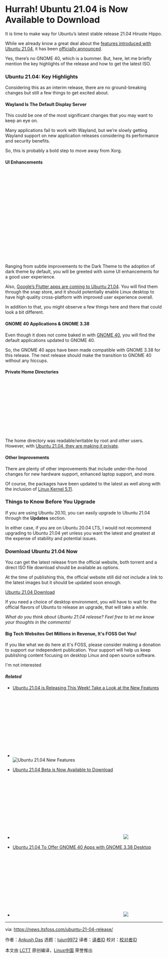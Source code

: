 [#]: subject: (Hurrah! Ubuntu 21.04 is Now Available to Download)
[#]: via: (https://news.itsfoss.com/ubuntu-21-04-release/)
[#]: author: (Ankush Das https://news.itsfoss.com/author/ankush/)
[#]: collector: (lujun9972)
[#]: translator: (Kevin3599)
[#]: reviewer: ( )
[#]: publisher: ( )
[#]: url: ( )

Hurrah! Ubuntu 21.04 is Now Available to Download
======

It is time to make way for Ubuntu’s latest stable release 21.04 Hiruste Hippo.

While we already know a great deal about the [features introduced with Ubuntu 21.04][1], it has been [officially announced][2].

Yes, there’s no GNOME 40, which is a bummer. But, here, let me briefly mention the key highlights of the release and how to get the latest ISO.

### Ubuntu 21.04: Key Highlights

Considering this as an interim release, there are no ground-breaking changes but still a few things to get excited about.

#### Wayland Is The Default Display Server

This could be one of the most significant changes that you may want to keep an eye on.

Many applications fail to work with Wayland, but we’re slowly getting Wayland support on new application releases considering its performance and security benefits.

So, this is probably a bold step to move away from Xorg.

#### UI Enhancements

![][3]

Ranging from subtle improvements to the Dark Theme to the adoption of dark theme by default, you will be greeted with some UI enhancements for a good user experience.

Also, [Google’s Flutter apps are coming to Ubuntu 21.04][4]. You will find them through the snap store, and it should potentially enable Linux desktop to have high quality cross-platform with improved user experience overall.

In addition to that, you might observe a few things here and there that could look a bit different.

#### GNOME 40 Applications &amp; GNOME 3.38

Even though it does not come baked in with [GNOME 40][5], you will find the default applications updated to GNOME 40.

So, the GNOME 40 apps have been made compatible with GNOME 3.38 for this release. The next release should make the transition to GNOME 40 without any hiccups.

#### Private Home Directories

![][6]

The home directory was readable/writable by root and other users. However, with [Ubuntu 21.04, they are making it private][7].

#### Other Improvements

There are plenty of other improvements that include under-the-hood changes for new hardware support, enhanced laptop support, and more.

Of course, the packages have been updated to the latest as well along with the inclusion of [Linux Kernel 5.11][8].

### Things to Know Before You Upgrade

If you are using Ubuntu 20.10, you can easily upgrade to Ubuntu 21.04 through the **Updates** section.

In either case, if you are on Ubuntu 20.04 LTS, I would not recommend upgrading to Ubuntu 21.04 yet unless you want the latest and greatest at the expense of stability and potential issues.

### Download Ubuntu 21.04 Now

You can get the latest release from the official website, both torrent and a direct ISO file download should be available as options.

At the time of publishing this, the official website still did not include a link to the latest images but it should be updated soon enough.

[Ubuntu 21.04 Download][9]

If you need a choice of desktop environment, you will have to wait for the official flavors of Ubuntu to release an upgrade, that will take a while.

_What do you think about Ubuntu 21.04 release? Feel free to let me know your thoughts in the comments!_

#### Big Tech Websites Get Millions in Revenue, It's FOSS Got You!

If you like what we do here at It's FOSS, please consider making a donation to support our independent publication. Your support will help us keep publishing content focusing on desktop Linux and open source software.

I'm not interested

#### _Related_

  * [Ubuntu 21.04 is Releasing This Week! Take a Look at the New Features][1]
  * ![][10] ![Ubuntu 21.04 New Features][11]


  * [Ubuntu 21.04 Beta is Now Available to Download][12]
  * ![][10] ![][13]


  * [Ubuntu 21.04 To Offer GNOME 40 Apps with GNOME 3.38 Desktop][14]
  * ![][10] ![][15]



--------------------------------------------------------------------------------

via: https://news.itsfoss.com/ubuntu-21-04-release/

作者：[Ankush Das][a]
选题：[lujun9972][b]
译者：[译者ID](https://github.com/译者ID)
校对：[校对者ID](https://github.com/校对者ID)

本文由 [LCTT](https://github.com/LCTT/TranslateProject) 原创编译，[Linux中国](https://linux.cn/) 荣誉推出

[a]: https://news.itsfoss.com/author/ankush/
[b]: https://github.com/lujun9972
[1]: https://news.itsfoss.com/ubuntu-21-04-features/
[2]: https://ubuntu.com/blog/ubuntu-21-04-is-here
[3]: data:image/svg+xml;base64,PHN2ZyBoZWlnaHQ9JzQzOScgd2lkdGg9Jzc4MCcgeG1sbnM9J2h0dHA6Ly93d3cudzMub3JnLzIwMDAvc3ZnJyB2ZXJzaW9uPScxLjEnLz4=
[4]: https://itsfoss.com/google-flutter-apps-linux/
[5]: https://news.itsfoss.com/gnome-40-release/
[6]: data:image/svg+xml;base64,PHN2ZyBoZWlnaHQ9JzI2MScgd2lkdGg9Jzc3MScgeG1sbnM9J2h0dHA6Ly93d3cudzMub3JnLzIwMDAvc3ZnJyB2ZXJzaW9uPScxLjEnLz4=
[7]: https://news.itsfoss.com/private-home-directory-ubuntu-21-04/
[8]: https://news.itsfoss.com/linux-kernel-5-11-release/
[9]: https://ubuntu.com/download
[10]: data:image/svg+xml;base64,PHN2ZyBoZWlnaHQ9JzIwMCcgd2lkdGg9JzM1MCcgeG1sbnM9J2h0dHA6Ly93d3cudzMub3JnLzIwMDAvc3ZnJyB2ZXJzaW9uPScxLjEnLz4=
[11]: https://i2.wp.com/news.itsfoss.com/wp-content/uploads/2021/04/ubuntu_21_04_features.png?fit=1200%2C675&ssl=1&resize=350%2C200
[12]: https://news.itsfoss.com/ubuntu-21-04-beta-release/
[13]: https://i1.wp.com/news.itsfoss.com/wp-content/uploads/2021/04/ubuntu-21-04-ft.png?fit=1200%2C675&ssl=1&resize=350%2C200
[14]: https://news.itsfoss.com/ubuntu-21-04-gnome-40-apps/
[15]: https://i2.wp.com/news.itsfoss.com/wp-content/uploads/2021/03/ubuntu-21-04-gnome-40-feat.png?fit=1200%2C675&ssl=1&resize=350%2C200
